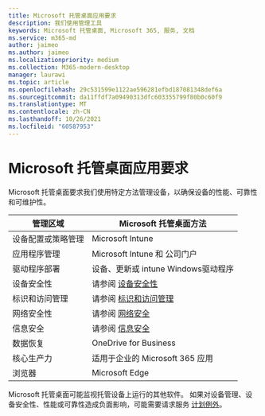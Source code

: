 ```yaml
---
title: Microsoft 托管桌面应用要求
description: 我们使用管理工具
keywords: Microsoft 托管桌面, Microsoft 365, 服务, 文档
ms.service: m365-md
author: jaimeo
ms.author: jaimeo
ms.localizationpriority: medium
ms.collection: M365-modern-desktop
manager: laurawi
ms.topic: article
ms.openlocfilehash: 29c531599e1122ae596281efbd187081348def6a
ms.sourcegitcommit: da11ffdf7a09490313dfc603355799f80b0c60f9
ms.translationtype: MT
ms.contentlocale: zh-CN
ms.lasthandoff: 10/26/2021
ms.locfileid: "60587953"
---
```

# <a name="microsoft-managed-desktop-app-requirements"></a>Microsoft 托管桌面应用要求

<!--This topic is the target for aka.ms/app-req. This is aka link is used from EA agreement for MMD. do not delete.-->

<!--Application addendum -->
 
Microsoft 托管桌面要求我们使用特定方法管理设备，以确保设备的性能、可靠性和可维护性。


|管理区域  |Microsoft 托管桌面方法  |
|---------|---------|
|设备配置或策略管理     |  Microsoft Intune       |
|应用程序管理     | Microsoft Intune 和 公司门户        |
|驱动程序部署     |  设备、更新或 intune Windows驱动程序       |
|设备安全性     | 请参阅 [设备安全性](security.md#device-security)      |
|标识和访问管理     | 请参阅 [标识和访问管理](security.md#identity-and-access-management)        |
|网络安全性     | 请参阅 [网络安全](security.md#network-security)        |
|信息安全     |  请参阅 [信息安全](security.md#information-security)       |
|数据恢复     | OneDrive for Business        |
|核心生产力     | 适用于企业的 Microsoft 365 应用    |
|浏览器     | Microsoft Edge        |




Microsoft 托管桌面可能监视托管设备上运行的其他软件。 如果对设备管理、设备安全性、性能或可靠性造成负面影响，可能需要请求服务 [计划例外](customizing.md)。
